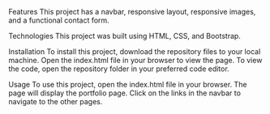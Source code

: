 
Features
This project has a navbar, responsive layout, responsive images, and a functional contact form.

Technologies
This project was built using HTML, CSS, and Bootstrap.

Installation
To install this project, download the repository files to your local machine. Open the index.html file in your browser to view the page. To view the code, open the repository folder in your preferred code editor.

Usage
To use this project, open the index.html file in your browser. The page will display the portfolio page. Click on the links in the navbar to navigate to the other pages. 


